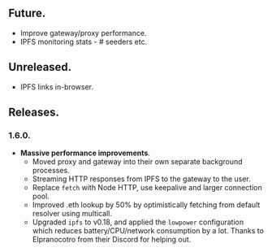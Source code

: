 ## Future.

 * Improve gateway/proxy performance.
 * IPFS monitoring stats - # seeders etc.

## Unreleased.

 - IPFS links in-browser.

## Releases.

### 1.6.0.

 * **Massive performance improvements**.
   * Moved proxy and gateway into their own separate background processes.
   * Streaming HTTP responses from IPFS to the gateway to the user.
   * Replace `fetch` with Node HTTP, use keepalive and larger connection pool.
   * Improved .eth lookup by 50% by optimistically fetching from default resolver using multicall.
   * Upgraded `ipfs` to v0.18, and applied the `lowpower` configuration which reduces battery/CPU/network consumption by a lot. Thanks to Elpranocotro from their Discord for helping out.
